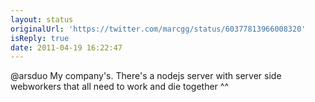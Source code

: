 ```yaml
---
layout: status
originalUrl: 'https://twitter.com/marcgg/status/60377813966008320'
isReply: true
date: 2011-04-19 16:22:47
---
```


@arsduo My company's. There's a nodejs server with server side webworkers that all need to work and die together ^^
